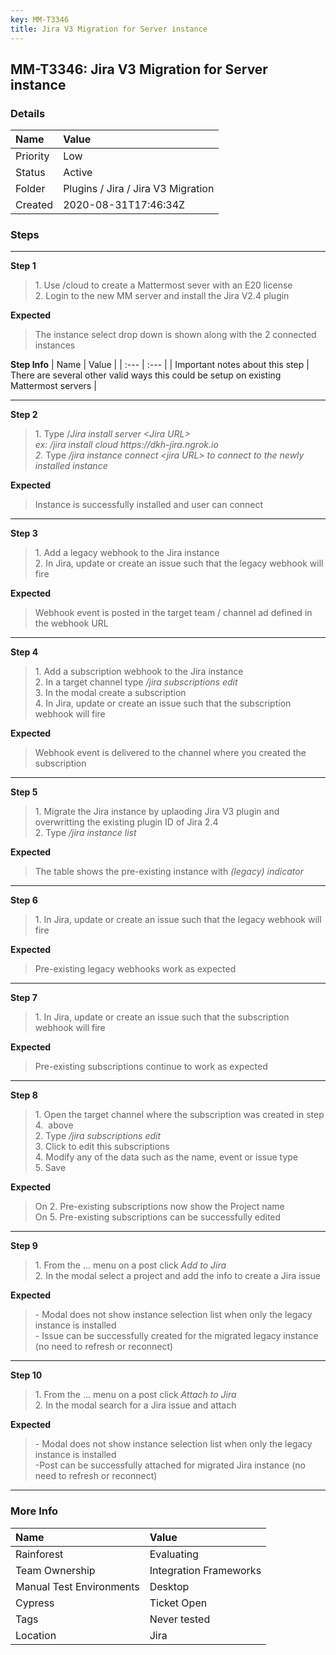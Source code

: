 ```yaml
---
key: MM-T3346
title: Jira V3 Migration for Server instance
---
```


## MM-T3346: Jira V3 Migration for Server instance

### Details

| Name     | Value                              |
| :------- | :--------------------------------- |
| Priority | Low                                |
| Status   | Active                             |
| Folder   | Plugins / Jira / Jira V3 Migration |
| Created  | 2020-08-31T17:46:34Z               |

### Steps

<hr/>

**Step 1**

> <article>1. Use /cloud to create a Mattermost sever with an E20 license<br>2. Login to the new MM server and install the Jira V2.4 plugin &nbsp;</article>

**Expected**

> <article>The instance select drop down is shown along with the 2 connected instances</article>

**Step Info**
| Name | Value |
| :--- | :--- |
| Important notes about this step | There are several other valid ways this could be setup on existing Mattermost servers |

<hr/>

**Step 2**

> <article>1. Type /<em>Jira install server &lt;Jira URL&gt;</em><br><em>ex: /jira install cloud https://dkh-jira.ngrok.io</em><br><em>2.&nbsp;</em>Type<em>&nbsp;/jira instance connect &lt;jira URL&gt; to connect to the newly installed instance</em></article>

**Expected**

> <article>Instance is successfully installed and user can connect</article>

<hr/>

**Step 3**

> <article>1. Add a legacy webhook to the Jira instance<br>2. In Jira, update or create an issue such that the legacy webhook will fire</article>

**Expected**

> <article>Webhook event is posted in the target team / channel ad defined in the webhook URL</article>

<hr/>

**Step 4**

> <article>1. Add a subscription webhook to the Jira instance<br>2. In a target channel type <em>/jira subscriptions edit</em><br>3. In the modal create a subscription<br>4. In Jira, update or create an issue such that the subscription webhook will fire</article>

**Expected**

> <article>Webhook event is delivered to the channel where you created the&nbsp; subscription</article>

<hr/>

**Step 5**

> <article>1. Migrate the Jira instance by uplaoding Jira V3 plugin and overwritting the existing plugin ID of Jira 2.4<br>2. Type <em>/jira instance list</em></article>

**Expected**

> <article>The table shows the pre-existing instance with <em>(legacy) indicator</em></article>

<hr/>

**Step 6**

> <article>1. In Jira, update or create an issue such that the legacy webhook will fire</article>

**Expected**

> <article>Pre-existing legacy webhooks work as expected</article>

<hr/>

**Step 7**

> <article>1. In Jira, update or create an issue such that the subscription webhook will fire</article>

**Expected**

> <article>Pre-existing subscriptions continue to work as expected</article>

<hr/>

**Step 8**

> <article>1. Open the target channel where the subscription was created in step 4.&nbsp; above&nbsp;<br>2. Type <em>/jira subscriptions edit</em><br>3. Click to edit this subscriptions<br>4. Modify any of the data such as the name, event or issue type<br>5. Save</article>

**Expected**

> <article>On 2. Pre-existing subscriptions now show the Project name<br>On 5. Pre-existing subscriptions can be successfully edited</article>

<hr/>

**Step 9**

> <article>1. From the ... menu on a post click <em>Add to Jira</em><br>2<em>. </em>In the modal select a project and add the info to create a Jira issue<em>&nbsp;</em>&nbsp;</article>

**Expected**

> <article>- Modal does not show instance selection list when only the legacy instance is installed<br>- Issue can be successfully created for the migrated legacy instance (no need to refresh or reconnect)</article>

<hr/>

**Step 10**

> <article>1. From the ... menu on a post click <em>Attach to Jira</em><br>2<em>.&nbsp;</em>In the modal search for a Jira issue<em>&nbsp;</em>and attach&nbsp;</article>

**Expected**

> <article>- Modal does not show instance selection list when only the legacy instance is installed<br>-Post can be successfully attached for migrated Jira instance (no need to refresh or reconnect)</article>

<hr/>

### More Info

| Name                     | Value                  |
| :----------------------- | :--------------------- |
| Rainforest               | Evaluating             |
| Team Ownership           | Integration Frameworks |
| Manual Test Environments | Desktop                |
| Cypress                  | Ticket Open            |
| Tags                     | Never tested           |
| Location                 | Jira                   |
